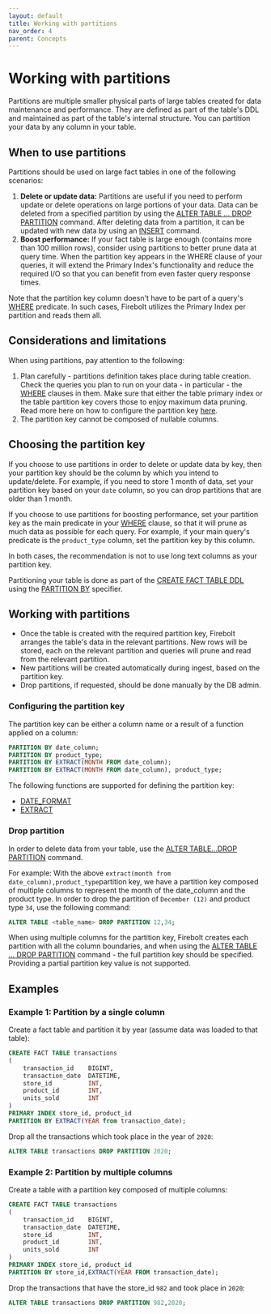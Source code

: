 ```yaml
---
layout: default
title: Working with partitions
nav_order: 4
parent: Concepts
---
```

# Working with partitions

Partitions are multiple smaller physical parts of large tables created for data maintenance and performance. They are defined as part of the table's DDL and maintained as part of the table's internal structure. You can partition your data by any column in your table.

## When to use partitions

Partitions should be used on large fact tables in one of the following scenarios:

1. **Delete or update data:** Partitions are useful if you need to perform update or delete operations on large portions of your data. Data can be deleted from a specified partition by using the [ALTER TABLE ... DROP PARTITION](../sql-reference/commands/ddl-commands.md#alter-table-drop-partition) command. After deleting data from a partition, it can be updated with new data by using an [INSERT](../sql-reference/commands/dml-commands.md#insert-into) command.
2. **Boost performance:** If your fact table is large enough \(contains more than 100 million rows\), consider using partitions to better prune data at query time. When the partition key appears in the WHERE clause of your queries, it will extend the Primary Index's functionality and reduce the required I/O so that you can benefit from even faster query response times.


Note that the partition key column doesn't have to be part of a query's [WHERE](../sql-reference/commands/query-syntax.md#where) predicate. In such cases, Firebolt utilizes the Primary Index per partition and reads them all.


## Considerations and limitations

When using partitions, pay attention to the following:

1. Plan carefully - partitions definition takes place during table creation. Check the queries you plan to run on your data - in particular - the [WHERE](../sql-reference/commands/query-syntax.md#where) clauses in them. Make sure that either the table primary index or the table partition key covers those to enjoy maximum data pruning. Read more here on how to configure the partition key [here](working-with-partitions.md#configuring-the-partition-key).
2. The partition key cannot be composed of nullable columns.

## Choosing the partition key

If you choose to use partitions in order to delete or update data by key, then your partition key should be the column by which you intend to update/delete. For example, if you need to store 1 month of data, set your partition key based on your `date` column, so you can drop partitions that are older than 1 month.

If you choose to use partitions for boosting performance, set your partition key as the main predicate in your [WHERE](../sql-reference/commands/query-syntax.md#where) clause, so that it will prune as much data as possible for each query. For example, if your main query's predicate is the `product_type` column, set the partition key by this column.

In both cases, the recommendation is not to use long text columns as your partition key.

Partitioning your table is done as part of the [CREATE FACT TABLE DDL](../sql-reference/commands/ddl-commands.md#create-fact--dimension-table) using the [PARTITION BY](../sql-reference/commands/ddl-commands.md#partition-by) specifier.

## Working with partitions

* Once the table is created with the required partition key, Firebolt arranges the table's data in the relevant partitions. New rows will be stored, each on the relevant partition and queries will prune and read from the relevant partition.
* New partitions will be created automatically during ingest, based on the partition key.
* Drop partitions, if requested, should be done manually by the DB admin.  

### **Configuring the partition key**

The partition key can be either a column name or a result of a function applied on a column:

```sql
PARTITION BY date_column;
PARTITION BY product_type;
PARTITION BY EXTRACT(MONTH FROM date_column);
PARTITION BY EXTRACT(MONTH FROM date_column), product_type;
```

The following functions are supported for defining the partition key:

* [DATE\_FORMAT](../sql-reference/functions-reference/date-and-time-functions.md#date_format)
* [EXTRACT](../sql-reference/functions-reference/date-and-time-functions.md#extract)

### **Drop partition**

In order to delete data from your table, use the [ALTER TABLE...DROP PARTITION](../sql-reference/commands/ddl-commands.md#alter-table-drop-partition) command.

For example: With the above `extract(month from date_column),product_type`partition key, we have a partition key composed of multiple columns to represent the month of the date\_column and the product type. In order to drop the partition of `December (12)` and product type `34`, use the following command:

```sql
ALTER TABLE <table_name> DROP PARTITION 12,34;
```


When using multiple columns for the partition key, Firebolt creates each partition with all the column boundaries, and when using the [ALTER TABLE ... DROP PARTITION](../sql-reference/commands/ddl-commands.md#alter-table-drop-partition) command - the full partition key should be specified. Providing a partial partition key value is not supported.


## Examples

### Example 1: Partition by a single column

Create a fact table and partition it by year \(assume data was loaded to that table\):

```sql
CREATE FACT TABLE transactions
(
    transaction_id    BIGINT,
    transaction_date  DATETIME,
    store_id          INT,
    product_id        INT,
    units_sold        INT
)
PRIMARY INDEX store_id, product_id
PARTITION BY EXTRACT(YEAR from transaction_date);
```

Drop all the transactions which took place in the year of `2020`:

```sql
ALTER TABLE transactions DROP PARTITION 2020;
```

### Example 2: Partition by multiple columns

Create a table with a partition key composed of multiple columns:

```sql
CREATE FACT TABLE transactions
(
    transaction_id    BIGINT,
    transaction_date  DATETIME,
    store_id          INT,
    product_id        INT,
    units_sold        INT
)
PRIMARY INDEX store_id, product_id
PARTITION BY store_id,EXTRACT(YEAR FROM transaction_date);
```

Drop the transactions that have the store\_id `982` and took place in `2020`:

```sql
ALTER TABLE transactions DROP PARTITION 982,2020;
```
